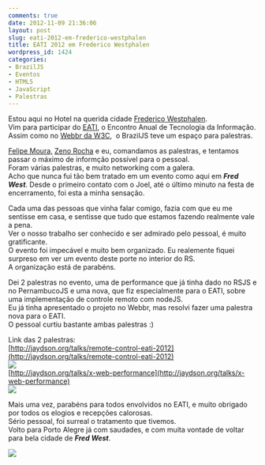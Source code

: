 ```yaml
---
comments: true
date: 2012-11-09 21:36:06
layout: post
slug: eati-2012-em-frederico-westphalen
title: EATI 2012 em Frederico Westphalen
wordpress_id: 1424
categories:
- BrazilJS
- Eventos
- HTML5
- JavaScript
- Palestras
---
```


Estou aqui no Hotel na querida cidade [Frederico Westphalen](http://pt.wikipedia.org/wiki/Frederico_Westphalen).  
Vim para participar do [EATI](http://www.cafw.ufsm.br/eati/2012/), o Encontro Anual de Tecnologia da Informação.  
Assim como no [Webbr da W3C](http://jaydson.org/w3c-webbr-2102/),  o BrazilJS teve um espaço para palestras.  

[Felipe Moura,](http://twitter.com/felipenmoura) [Zeno Rocha](http://twitter.com/zenorocha) e eu, comandamos as palestras, e tentamos passar o máximo de informção possível para o pessoal.  
Foram várias palestras, e muito networking com a galera.  
Acho que nunca fui tão bem tratado em um evento como aqui em _**Fred West**_. Desde o primeiro contato com o Joel, até o último minuto na festa de encerramento, foi esta a minha sensação.  
<!--more-->

Cada uma das pessoas que vinha falar comigo, fazia com que eu me sentisse em casa, e sentisse que tudo que estamos fazendo realmente vale a pena.  
Ver o nosso trabalho ser conhecido e ser admirado pelo pessoal, é muito gratificante.  
O evento foi impecável e muito bem organizado. Eu realemente fiquei surpreso em ver um evento deste porte no interior do RS.  
A organização está de parabéns.  

Dei 2 palestras no evento, uma de performance que já tinha dado no RSJS e no PernambucoJS e uma nova, que fiz especialmente para o EATI, sobre uma implementação de controle remoto com nodeJS.  
Eu já tinha apresentado o projeto no Webbr, mas resolvi fazer uma palestra nova para o EATI.  
O pessoal curtiu bastante ambas palestras :)  

Link das 2 palestras:  
[http://jaydson.org/talks/remote-control-eati-2012](http://jaydson.org/talks/remote-control-eati-2012)  
[![](http://jaydson.org/wp-content/uploads/Screenshot-from-2012-11-09-162847.png)](http://jaydson.org/wp-content/uploads/Screenshot-from-2012-11-09-162847.png)  
[http://jaydson.org/talks/x-web-performance](http://jaydson.org/talks/x-web-performance)  
[![](http://jaydson.org/wp-content/uploads/Screenshot-from-2012-11-09-162856.png)](http://jaydson.org/wp-content/uploads/Screenshot-from-2012-11-09-162856.png)  

Mais uma vez, parabéns para todos envolvidos no EATI, e muito obrigado por todos os elogios e recepções calorosas.  
Sério pessoal, foi surreal o tratamento que tivemos.  
Volto para Porto Alegre já com saudades, e com muita vontade de voltar para bela cidade de _**Fred West**_.  

[![](http://jaydson.org/wp-content/uploads/eati20121.jpg)](http://jaydson.org/wp-content/uploads/eati20121.jpg)  